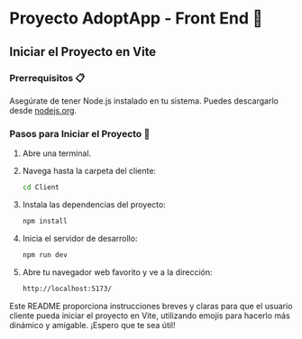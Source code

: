 # Proyecto AdoptApp - Front End 🚀

## Iniciar el Proyecto en Vite

### Prerrequisitos 📋

Asegúrate de tener Node.js instalado en tu sistema. Puedes descargarlo desde [nodejs.org](https://nodejs.org/).

### Pasos para Iniciar el Proyecto 🔧

1. Abre una terminal.

2. Navega hasta la carpeta del cliente:
   ```bash
   cd Client
3. Instala las dependencias del proyecto:
    ```bash
    npm install
4. Inicia el servidor de desarrollo:
    ```bash
    npm run dev
5. Abre tu navegador web favorito y ve a la dirección:
    ```bash
    http://localhost:5173/

Este README proporciona instrucciones breves y claras para que el usuario cliente pueda iniciar el proyecto en Vite, utilizando emojis para hacerlo más dinámico y amigable. ¡Espero que te sea útil!

